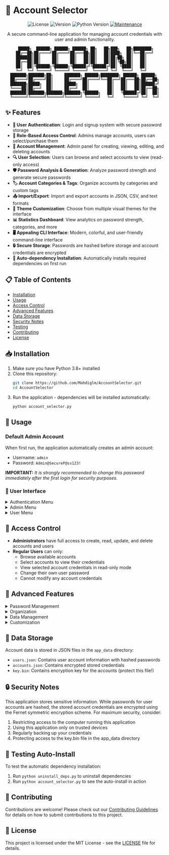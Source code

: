 # 🔐 Account Selector

<div align="center">

![License](https://img.shields.io/github/license/Mahdiglm/AccountSelector)
![Version](https://img.shields.io/github/v/release/Mahdiglm/AccountSelector?include_prereleases)
![Python Version](https://img.shields.io/badge/python-3.8%2B-blue)
[![Maintenance](https://img.shields.io/badge/Maintained%3F-yes-green.svg)](https://github.com/Mahdiglm/AccountSelector/graphs/commit-activity)

A secure command-line application for managing account credentials with user and admin functionality.

```
 █████╗  ██████╗ ██████╗ ██████╗ ██╗   ██╗███╗   ██╗████████╗
██╔══██╗██╔════╝██╔════╝██╔═══██╗██║   ██║████╗  ██║╚══██╔══╝
███████║██║     ██║     ██║   ██║██║   ██║██╔██╗ ██║   ██║   
██╔══██║██║     ██║     ██║   ██║██║   ██║██║╚██╗██║   ██║   
██║  ██║╚██████╗╚██████╗╚██████╔╝╚██████╔╝██║ ╚████║   ██║   
╚═╝  ╚═╝ ╚═════╝ ╚═════╝ ╚═════╝  ╚═════╝ ╚═╝  ╚═══╝   ╚═╝   
███████╗███████╗██╗     ███████╗ ██████╗████████╗ ██████╗ ██████╗ 
██╔════╝██╔════╝██║     ██╔════╝██╔════╝╚══██╔══╝██╔═══██╗██╔══██╗
███████╗█████╗  ██║     █████╗  ██║        ██║   ██║   ██║██████╔╝
╚════██║██╔══╝  ██║     ██╔══╝  ██║        ██║   ██║   ██║██╔══██╗
███████║███████╗███████╗███████╗╚██████╗   ██║   ╚██████╔╝██║  ██║
╚══════╝╚══════╝╚══════╝╚══════╝ ╚═════╝   ╚═╝    ╚═════╝ ╚═╝  ╚═╝
```

</div>

## ✨ Features

- **🔑 User Authentication**: Login and signup system with secure password storage
- **👥 Role-Based Access Control**: Admins manage accounts, users can select/purchase them
- **📝 Account Management**: Admin panel for creating, viewing, editing, and deleting accounts
- **🔍 User Selection**: Users can browse and select accounts to view (read-only access)
- **🛡️ Password Analysis & Generation**: Analyze password strength and generate secure passwords
- **🏷️ Account Categories & Tags**: Organize accounts by categories and custom tags
- **📤 Import/Export**: Import and export accounts in JSON, CSV, and text formats
- **🎨 Theme Customization**: Choose from multiple visual themes for the interface
- **📊 Statistics Dashboard**: View analytics on password strength, categories, and more
- **🖥️ Appealing CLI Interface**: Modern, colorful, and user-friendly command-line interface
- **🔒 Secure Storage**: Passwords are hashed before storage and account credentials are encrypted
- **🔄 Auto-dependency Installation**: Automatically installs required dependencies on first run

## 📋 Table of Contents

- [Installation](#-installation)
- [Usage](#-usage)
- [Access Control](#-access-control)
- [Advanced Features](#-advanced-features)
- [Data Storage](#-data-storage)
- [Security Notes](#-security-notes)
- [Testing](#-testing)
- [Contributing](#-contributing)
- [License](#-license)

## 📥 Installation

1. Make sure you have Python 3.8+ installed
2. Clone this repository:
   ```bash
   git clone https://github.com/Mahdiglm/AccountSelector.git
   cd AccountSelector
   ```
3. Run the application - dependencies will be installed automatically:
   ```bash
   python account_selector.py
   ```

## 🚀 Usage

### Default Admin Account

When first run, the application automatically creates an admin account:
- Username: `admin`
- Password: `Admin@SecureP@ss123!`

**IMPORTANT:** *It is strongly recommended to change this password immediately after the first login for security purposes.*

### 📱 User Interface

<details>
<summary>Authentication Menu</summary>

- Login to existing account
- Sign up for a new account
- Exit the application
</details>

<details>
<summary>Admin Menu</summary>

- Browse All Accounts - View all accounts in the system
- Add New Account - Create new account credentials with strength analysis
- Manage Account - Edit or delete existing accounts
- Manage Users - Add, edit, or delete users
- Import/Export Accounts - Import from or export to JSON, CSV, or text files
- View Account Stats - See statistics about password strength and categories
- Change Theme - Select from various visual themes
- Change Password - Update admin password
- Logout
</details>

<details>
<summary>User Menu</summary>

- Browse Available Accounts - View and select accounts with read-only access
- View My Selected Accounts - View selected account credentials (read-only)
- Change Theme - Select from various visual themes  
- Change Password - Update your user password
- Logout
</details>

## 🔐 Access Control

- **Administrators** have full access to create, read, update, and delete accounts and users
- **Regular Users** can only:
  - Browse available accounts
  - Select accounts to view their credentials
  - View selected account credentials in read-only mode
  - Change their own user password
  - Cannot modify any account credentials

## 🌟 Advanced Features

<details>
<summary>Password Management</summary>

- **Password Strength Analysis**: Accounts are analyzed for password strength
- **Password Suggestions**: Get suggestions to improve weak passwords
- **Password Generator**: Generate secure passwords with customizable options
</details>

<details>
<summary>Organization</summary>

- **Categories**: Organize accounts by predefined categories (Social, Financial, Email, etc.)
- **Tags**: Add custom tags to accounts for better organization
- **Favorites**: Mark accounts as favorites for quick access
</details>

<details>
<summary>Data Management</summary>

- **Import/Export**: Transfer account data between systems
- **Supported Formats**: JSON, CSV, and plain text
- **Automatic Backup**: Export feature can be used for regular backups
</details>

<details>
<summary>Customization</summary>

- **Themes**: Choose from multiple visual themes (Default, Dark, Light, Hacker, Ocean)
- **Account Expiry**: Set expiration dates for accounts that need renewal
</details>

## 💾 Data Storage

Account data is stored in JSON files in the `app_data` directory:
- `users.json`: Contains user account information with hashed passwords
- `accounts.json`: Contains encrypted stored credentials
- `key.bin`: Contains encryption key for the accounts (protect this file!)

## 🔒 Security Notes

This application stores sensitive information. While passwords for user accounts are hashed, the stored account credentials are encrypted using the Fernet symmetric encryption scheme. For maximum security, consider:

1. Restricting access to the computer running this application
2. Using this application only on trusted devices
3. Regularly backing up your credentials
4. Protecting access to the key.bin file in the app_data directory

## 🧪 Testing Auto-Install

To test the automatic dependency installation:

1. Run `python uninstall_deps.py` to uninstall dependencies
2. Run `python account_selector.py` to see the auto-install in action

## 👥 Contributing

Contributions are welcome! Please check out our [Contributing Guidelines](CONTRIBUTING.md) for details on how to submit contributions to this project.

## 📃 License

This project is licensed under the MIT License - see the [LICENSE](LICENSE) file for details. 